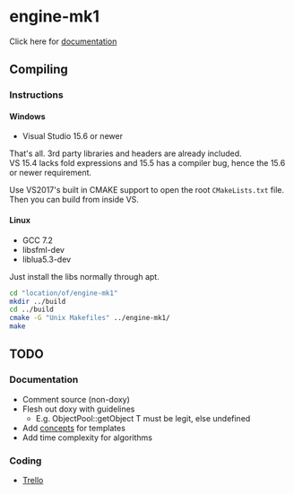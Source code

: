 # engine-mk1
Click here for [documentation](https://razaron.github.io/engine-mk1/ "Documentation")

## Compiling
### Instructions
#### Windows
- Visual Studio 15.6 or newer

That's all. 3rd party libraries and headers are already included.<br>
VS 15.4 lacks fold expressions and 15.5 has a compiler bug, hence the 15.6 or newer requirement.

Use VS2017's built in CMAKE support to open the root `CMakeLists.txt` file. Then you can build from inside VS.

#### Linux
- GCC 7.2
- libsfml-dev
- liblua5.3-dev

Just install the libs normally through apt.

````bash
cd "location/of/engine-mk1"
mkdir ../build
cd ../build
cmake -G "Unix Makefiles" ../engine-mk1/
make
````
## TODO
### Documentation
- Comment source (non-doxy)
- Flesh out doxy with guidelines
    - E.g. ObjectPool::getObject<T> T must be legit, else undefined
- Add [concepts](http://en.cppreference.com/w/cpp/concept "cppreference") for templates
- Add time complexity for algorithms

### Coding
- [Trello](https://trello.com/b/aAxYCKQL/engine-mk1)
